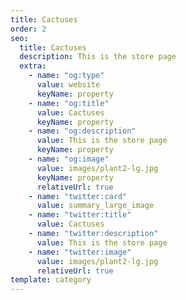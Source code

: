 ```yaml
---
title: Cactuses
order: 2
seo:
  title: Cactuses
  description: This is the store page
  extra:
    - name: "og:type"
      value: website
      keyName: property
    - name: "og:title"
      value: Cactuses
      keyName: property
    - name: "og:description"
      value: This is the store page
      keyName: property
    - name: "og:image"
      value: images/plant2-lg.jpg
      keyName: property
      relativeUrl: true
    - name: "twitter:card"
      value: summary_large_image
    - name: "twitter:title"
      value: Cactuses
    - name: "twitter:description"
      value: This is the store page
    - name: "twitter:image"
      value: images/plant2-lg.jpg
      relativeUrl: true
template: category
---
```

